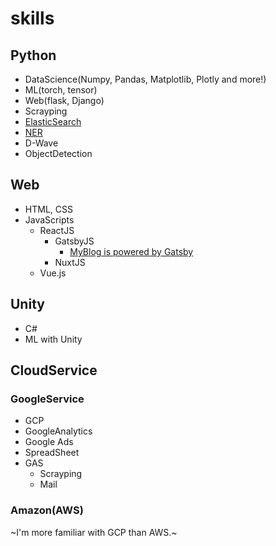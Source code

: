 # skills

## Python
- DataScience(Numpy, Pandas, Matplotlib, Plotly and more!)
- ML(torch, tensor)
- Web(flask, Django)
- Scrayping
- [ElasticSearch](https://github.com/HinataAoki/skills/tree/main/ElasticSearch)
- [NER](https://github.com/HinataAoki/skills/tree/main/NER)
- D-Wave
- ObjectDetection

## Web
- HTML, CSS
- JavaScripts
  - ReactJS
    - GatsbyJS
      - [MyBlog is powered by Gatsby](https://hinablog.netlify.app/)
    - NuxtJS
  - Vue.js

## Unity
- C#
- ML with Unity

## CloudService
### GoogleService
- GCP
- GoogleAnalytics
- Google Ads
- SpreadSheet
- GAS
  - Scrayping
  - Mail

### Amazon(AWS)
~I'm more familiar with GCP than AWS.~
